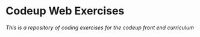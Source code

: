 # Codeup Web Exercises

*This is a repository of coding exercises for the codeup front end curriculum*